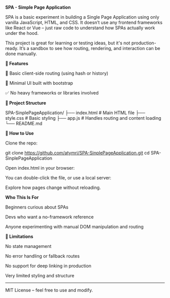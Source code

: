 **SPA - Simple Page Application**

SPA is a basic experiment in building a Single Page Application using only vanilla JavaScript, HTML, and CSS. It doesn’t use any frontend frameworks like React or Vue – just raw code to understand how SPAs actually work under the hood.

This project is great for learning or testing ideas, but it's not production-ready. It’s a sandbox to see how routing, rendering, and interaction can be done manually.

**🚀 Features**

🔄 Basic client-side routing (using hash or history)

🎨 Minimal UI built with bootstrap

✅ No heavy frameworks or libraries involved


**📂 Project Structure**

SPA-SinplePageApplication/
├── index.html         # Main HTML file
├── style.css          # Basic styling
├── app.js             # Handles routing and content loading
└── README.md

**🚧 How to Use**

Clone the repo:

git clone https://github.com/atymri/SPA-SinplePageApplication.git
cd SPA-SinplePageApplication

Open index.html in your browser:

You can double-click the file, or use a local server:

Explore how pages change without reloading.

**Who This Is For**

Beginners curious about SPAs

Devs who want a no-framework reference

Anyone experimenting with manual DOM manipulation and routing

**🚫 Limitations**

No state management

No error handling or fallback routes

No support for deep linking in production

Very limited styling and structure

----------

MIT License – feel free to use and modify.

